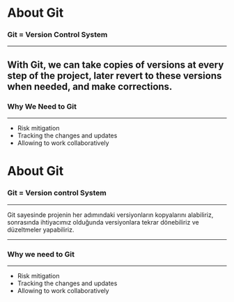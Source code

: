 # About Git
### Git = Version Control System
---
With Git, we can take copies of versions at every step of the project, later revert to these versions when needed, and make corrections.
---


### Why We Need to Git
---
- Risk mitigation
- Tracking the changes and updates
- Allowing to work collaboratively




# About Git

### Git = Version control System

---

Git sayesinde projenin her adımındaki versiyonların kopyalarını alabiliriz, sonrasında ihtiyacımız olduğunda versiyonlara tekrar dönebiliriz ve düzeltmeler yapabiliriz.

---



### Why we need to Git

---

* Risk mitigation
* Tracking the changes and updates
* Allowing to work collaboratively


